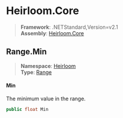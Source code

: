 # Heirloom.Core

> **Framework**: .NETStandard,Version=v2.1  
> **Assembly**: [Heirloom.Core][0]  

## Range.Min

> **Namespace**: [Heirloom][0]  
> **Type**: [Range][1]  

#### Min

The minimum value in the range.

```cs
public float Min
```

[0]: ../Heirloom.Core.md
[1]: Heirloom.Range.md
